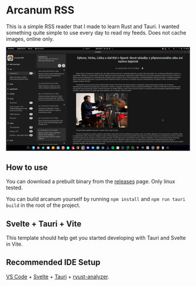 # Arcanum RSS

This is a simple RSS reader that I made to learn Rust and Tauri. I wanted something quite simple to use every day to read my feeds. Does not cache images, online only.

![img](screenshot.png)

## How to use
You can download a prebuilt binary from the [releases](https://github.com/dhonus/arcanum/releases) page. Only linux tested. 

You can build arcanum yourself by running `npm install` and `npm run tauri build` in the root of the project.

## Svelte + Tauri + Vite
This template should help get you started developing with Tauri and Svelte in Vite.

## Recommended IDE Setup

[VS Code](https://code.visualstudio.com/) + [Svelte](https://marketplace.visualstudio.com/items?itemName=svelte.svelte-vscode) + [Tauri](https://marketplace.visualstudio.com/items?itemName=tauri-apps.tauri-vscode) + [ryust-analyzer](https://marketplace.visualstudio.com/items?itemName=rust-lang.rust-analyzer).

